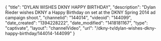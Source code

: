 {
    "title": "DYLAN WISHES DKNY HAPPY BIRTHDAY",
    "description": "Dylan Rieder wishes DKNY a Happy Birthday on set at the DKNY Spring 2014 ad campaign shoot.",
    "channelid": "144014",
    "videoid": "144099",
    "date_created": "1394228222",
    "date_modified": "1418181167",
    "type": "captivate",
    "layout": "channelVideo",
    "url": "\/dkny-tv\/dylan-wishes-dkny-happy-birthday\/144014-144099"
}